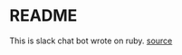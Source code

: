 # README

This is slack chat bot wrote on ruby.
[source](http://code.dblock.org/2015/04/28/slack-bot-real-time-messaging-api-integration-tutorial.html)
